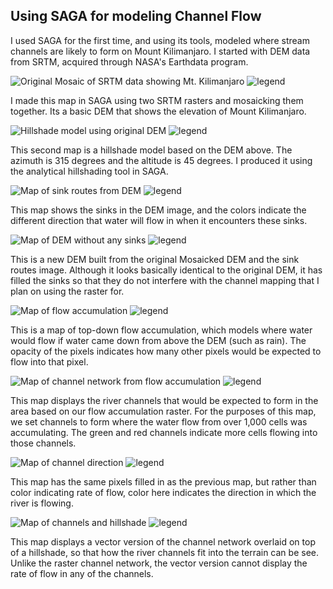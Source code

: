 ## Using SAGA for modeling Channel Flow

I used SAGA for the first time, and using its tools, modeled where stream channels are likely to form on Mount Kilimanjaro. I started with DEM data from SRTM, acquired through NASA's Earthdata program.

![Original Mosaic of SRTM data showing Mt. Kilimanjaro](mosaic_map.png)
![legend](mosaic_map_legend.png)

I made this map in SAGA using two SRTM rasters and mosaicking them together. Its a basic DEM that shows the elevation of Mount Kilimanjaro.

![Hillshade model using original DEM](hillshade_image.png)
![legend](hillshade_image_legend.png)

This second map is a hillshade model based on the DEM above. The azimuth is 315 degrees and the altitude is 45 degrees. I produced it using the analytical hillshading tool in SAGA.

![Map of sink routes from DEM](sink_route_map.png)
![legend](sink_route_map_legend.png)

This map shows the sinks in the DEM image, and the colors indicate the different direction that water will flow in when it encounters these sinks.

![Map of DEM without any sinks](sinkfill_dem_map.png)
![legend](sinkfill_dem_map_legend.png)

This is a new DEM built from the original Mosaicked DEM and the sink routes image. Although it looks basically identical to the original DEM, it has filled the sinks so that they do not interfere with the channel mapping that I plan on using the raster for.

![Map of flow accumulation](flow_accumulation2.png)
![legend](flow_accumulation2_legend.png)

This is a map of top-down flow accumulation, which models where water would flow if water came down from above the DEM (such as rain). The opacity of the pixels indicates how many other pixels would be expected to flow into that pixel.

![Map of channel network from flow accumulation](channel_network2.png)
![legend](channel_network2_legend.png)

This map displays the river channels that would be expected to form in the area based on our flow accumulation raster. For the purposes of this map, we set channels to form where the water flow from over 1,000 cells was accumulating. The green and red channels indicate more cells flowing into those channels.

![Map of channel direction](channel_direction_map.png)
![legend](channel_direction_map_legend.png)

This map has the same pixels filled in as the previous map, but rather than color indicating rate of flow, color here indicates the direction in which the river is flowing.

![Map of channels and hillshade](dem_channels.png)
![legend](dem_channels_legend.png)

This map displays a vector version of the channel network overlaid on top of a hillshade, so that how the river channels fit into the terrain can be see. Unlike the raster channel network, the vector version cannot display the rate of flow in any of the channels.

